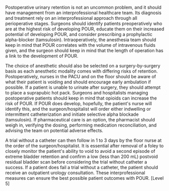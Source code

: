 Postoperative urinary retention is not an uncommon problem, and it should have management from an interprofessional healthcare team. Its diagnosis and treatment rely on an interprofessional approach through all perioperative stages. Surgeons should identify patients preoperatively who are at the highest risk of developing POUR, educate them on their increased potential of developing POUR, and consider prescribing a prophylactic alpha-blocker (tamsulosin). Intraoperatively, the anesthesia team should keep in mind that POUR correlates with the volume of intravenous fluids given, and the surgeon should keep in mind that the length of operation has a link to the development of POUR.

The choice of anesthetic should also be selected on a surgery-by-surgery basis as each anesthetic modality comes with differing risks of retention. Postoperatively, nurses in the PACU and on the floor should be aware of what their patient is voiding and should encourage early ambulation if possible. If a patient is unable to urinate after surgery, they should attempt to place a suprapubic hot pack. Surgeons and hospitalists managing postoperative patients should keep in mind that opioids can increase the risk of POUR. If POUR does develop, hopefully, the patient's nurse will identify this, and the surgeon/hospitalist will order either indwelling or intermittent catheterization and initiate selective alpha blockade (tamsulosin). If pharmaceutical care is an option, the pharmacist should weigh in, verifying the dosing, performing medication reconciliation, and advising the team on potential adverse effects.

A trial without a catheter can then follow in 1 to 3 days by the floor nurse at the order of the surgeon/hospitalist. It is essential after removal of a foley to closely monitor the patient's ability to void to avoid a second episode of extreme bladder retention and confirm a low (less than 200 mL) postvoid residual bladder scan before considering the trial without catheter a success. If a patient does fail a trial without a catheter, the patient should receive an outpatient urology consultation. These interprofessional measures can ensure the best possible patient outcomes with POUR. [Level 5]
